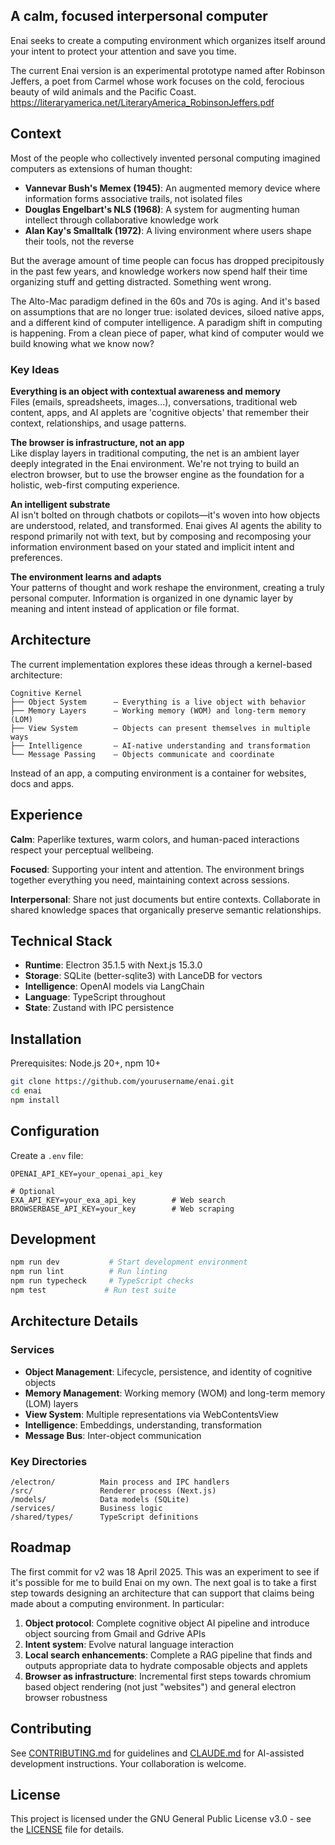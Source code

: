 ## A calm, focused interpersonal computer

Enai seeks to create a computing environment which organizes itself around your intent to protect your attention and save you time.

The current Enai version is an experimental prototype named after Robinson Jeffers, a poet from Carmel whose work focuses on the cold, ferocious beauty of wild animals and the Pacific Coast. https://literaryamerica.net/LiteraryAmerica_RobinsonJeffers.pdf


## Context

Most of the people who collectively invented personal computing imagined computers as extensions of human thought:

- **Vannevar Bush's Memex (1945)**: An augmented memory device where information forms associative trails, not isolated files
- **Douglas Engelbart's NLS (1968)**: A system for augmenting human intellect through collaborative knowledge work
- **Alan Kay's Smalltalk (1972)**: A living environment where users shape their tools, not the reverse

But the average amount of time people can focus has dropped precipitously in the past few years, and knowledge workers now spend half their time organizing stuff and getting distracted. Something went wrong. 

The Alto-Mac paradigm defined in the 60s and 70s is aging. And it's based on assumptions that are no longer true: isolated devices, siloed native apps, and a different kind of computer intelligence. A paradigm shift in computing is happening. From a clean piece of paper, what kind of computer would we build knowing what we know now?


### Key Ideas

**Everything is an object with contextual awareness and memory**  
Files (emails, spreadsheets, images...), conversations, traditional web content, apps, and AI applets are 'cognitive objects' that remember their context, relationships, and usage patterns.

**The browser is infrastructure, not an app**  
Like display layers in traditional computing, the net is an ambient layer deeply integrated in the Enai environment. We're not trying to build an electron browser, but to use the browser engine as the foundation for a holistic, web-first computing experience.

**An intelligent substrate**  
AI isn't bolted on through chatbots or copilots—it's woven into how objects are understood, related, and transformed. Enai gives AI agents the ability to respond primarily not with text, but by composing and recomposing your information environment based on your stated and implicit intent and preferences.

**The environment learns and adapts**  
Your patterns of thought and work reshape the environment, creating a truly personal computer. Information is organized in one dynamic layer by meaning and intent instead of application or file format. 


## Architecture

The current implementation explores these ideas through a kernel-based architecture:

```
Cognitive Kernel
├── Object System      — Everything is a live object with behavior
├── Memory Layers      — Working memory (WOM) and long-term memory (LOM)  
├── View System        — Objects can present themselves in multiple ways
├── Intelligence       — AI-native understanding and transformation
└── Message Passing    — Objects communicate and coordinate
```

Instead of an app, a computing environment is a container for websites, docs and apps.

## Experience

**Calm**: Paperlike textures, warm colors, and human-paced interactions respect your perceptual wellbeing.

**Focused**: Supporting your intent and attention. The environment brings together everything you need, maintaining context across sessions.

**Interpersonal**: Share not just documents but entire contexts. Collaborate in shared knowledge spaces that organically preserve semantic relationships.


## Technical Stack

- **Runtime**: Electron 35.1.5 with Next.js 15.3.0
- **Storage**: SQLite (better-sqlite3) with LanceDB for vectors
- **Intelligence**: OpenAI models via LangChain
- **Language**: TypeScript throughout
- **State**: Zustand with IPC persistence

## Installation

Prerequisites: Node.js 20+, npm 10+

```bash
git clone https://github.com/yourusername/enai.git
cd enai
npm install
```

## Configuration

Create a `.env` file:

```
OPENAI_API_KEY=your_openai_api_key

# Optional
EXA_API_KEY=your_exa_api_key        # Web search
BROWSERBASE_API_KEY=your_key        # Web scraping
```

## Development

```bash
npm run dev           # Start development environment
npm run lint          # Run linting
npm run typecheck     # TypeScript checks
npm test             # Run test suite
```

## Architecture Details

### Services
- **Object Management**: Lifecycle, persistence, and identity of cognitive objects
- **Memory Management**: Working memory (WOM) and long-term memory (LOM) layers
- **View System**: Multiple representations via WebContentsView
- **Intelligence**: Embeddings, understanding, transformation
- **Message Bus**: Inter-object communication

### Key Directories
```
/electron/          Main process and IPC handlers
/src/               Renderer process (Next.js)
/models/            Data models (SQLite)
/services/          Business logic
/shared/types/      TypeScript definitions
```

## Roadmap

The first commit for v2 was 18 April 2025. This was an experiment to see if it's possible for me to build Enai on my own. The next goal is to take a first step towards designing an architecture that can support that claims being made about a computing environment. In particular:

1. **Object protocol**: Complete cognitive object AI pipeline and introduce object sourcing from Gmail and Gdrive APIs 
2. **Intent system**: Evolve natural language interaction
3. **Local search enhancements**: Complete a RAG pipeline that finds and outputs appropriate data to hydrate composable objects and applets
4. **Browser as infrastructure**: Incremental first steps towards chromium based object rendering (not just "websites") and general electron browser robustness

## Contributing

See [CONTRIBUTING.md](./CONTRIBUTING.md) for guidelines and [CLAUDE.md](./CLAUDE.md) for AI-assisted development instructions. Your collaboration is welcome.

## License

This project is licensed under the GNU General Public License v3.0 - see the [LICENSE](LICENSE) file for details.
